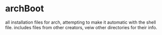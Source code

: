 # archBoot
all installation files for arch, attempting to make it automatic with the shell file.
includes files from other creators, veiw other directories for their info.

